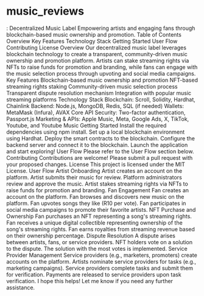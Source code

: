 # music_reviews
:
Decentralized Music Label
Empowering artists and engaging fans through blockchain-based music ownership and promotion.
Table of Contents
Overview
Key Features
Technology Stack
Getting Started
User Flow
Contributing
License
Overview
Our decentralized music label leverages blockchain technology to create a transparent, community-driven music ownership and promotion platform. Artists can stake streaming rights via NFTs to raise funds for promotion and branding, while fans can engage with the music selection process through upvoting and social media campaigns.
Key Features
Blockchain-based music ownership and promotion
NFT-based streaming rights staking
Community-driven music selection process
Transparent dispute resolution mechanism
Integration with popular music streaming platforms
Technology Stack
Blockchain: Scroll, Solidity, Hardhat, Chainlink
Backend: Node.js, MongoDB, Redis, SQL (if needed)
Wallets: MetaMask (Infura), AVAX Core API
Security: Two-factor authentication, Passport.js
Marketing & APIs: Apple Music, Meta, Google Ads, X, TikTok, Youtube, and Youtube Music
Getting Started
Install the required dependencies using npm install.
Set up a local blockchain environment using Hardhat.
Deploy the smart contracts to the blockchain.
Configure the backend server and connect it to the blockchain.
Launch the application and start exploring!
User Flow
Please refer to the User Flow section below.
Contributing
Contributions are welcome! Please submit a pull request with your proposed changes.
License
This project is licensed under the MIT License.
User Flow
Artist Onboarding
Artist creates an account on the platform.
Artist submits their music for review.
Platform administrators review and approve the music.
Artist stakes streaming rights via NFTs to raise funds for promotion and branding.
Fan Engagement
Fan creates an account on the platform.
Fan browses and discovers new music on the platform.
Fan upvotes songs they like (R10 per vote).
Fan participates in social media campaigns to promote their favorite artists.
NFT Purchase and Ownership
Fan purchases an NFT representing a song's streaming rights.
Fan receives a unique digital collectible representing ownership of the song's streaming rights.
Fan earns royalties from streaming revenue based on their ownership percentage.
Dispute Resolution
A dispute arises between artists, fans, or service providers.
NFT holders vote on a solution to the dispute.
The solution with the most votes is implemented.
Service Provider Management
Service providers (e.g., marketers, promoters) create accounts on the platform.
Artists nominate service providers for tasks (e.g., marketing campaigns).
Service providers complete tasks and submit them for verification.
Payments are released to service providers upon task verification.
I hope this helps! Let me know if you need any further assistance.
